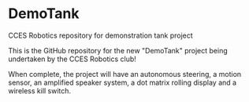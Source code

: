# DemoTank
CCES Robotics repository for demonstration tank project

This is the GitHub repository for the new "DemoTank" project being undertaken by the CCES Robotics club!

When complete, the project will have an autonomous steering, a motion sensor, an amplified speaker system, a dot matrix rolling display and a wireless kill switch.
